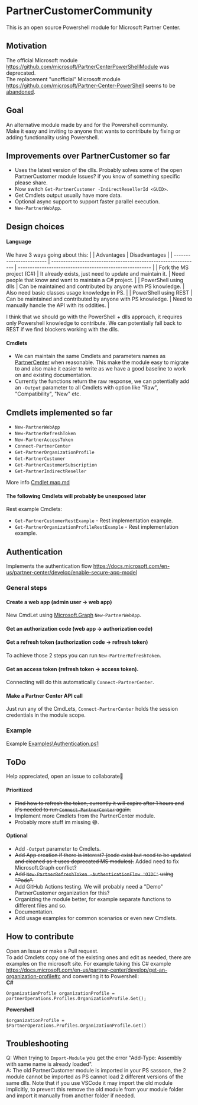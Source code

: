 # PartnerCustomerCommunity
This is an open source Powershell module for Microsoft Partner Center.

## Motivation
The official Microsoft module https://github.com/microsoft/PartnerCenterPowerShellModule was deprecated.</br>
The replacement "unofficial" Microsoft module https://github.com/microsoft/Partner-Center-PowerShell seems to be [abandoned](https://github.com/microsoft/Partner-Center-PowerShell/issues/396).

## Goal
An alternative module made by and for the Powershell community.</br>
Make it easy and inviting to anyone that wants to contribute by fixing or adding functionality using Powershell.

## Improvements over PartnerCustomer so far
* Uses the latest version of the dlls. Probably solves some of the open PartnerCustomer module Issues? if you know of something specific please share.
* Now switch `Get-PartnerCustomer -IndirectResellerId <GUID>`.
* Get Cmdlets output usually have more data.
* Optional async support to support faster parallel execution.
* `New-PartnerWebApp`.

## Design choices
#### Language
We have 3 ways going about this:
|                          | Advantages                                                     | Disadvantages                                            |
| ------------------------ | -------------------------------------------------------------- | -------------------------------------------------------- |
| Fork the MS project (C#) | It already exists, just need to update and maintain it.        | Need people that know and want to maintain a C# project. |
| PowerShell using dlls    | Can be maintained and contributed by anyone with PS knowledge. | Also need basic classes usage knowledge in PS.           |
| PowerShell using REST    | Can be maintained and contributed by anyone with PS knowledge. | Need to manually handle the API with its oddities.       |

I think that we should go with the PowerShell + dlls approach, it requires only Powershell knowledge to contribute. We can potentially fall back to REST if we find blockers working with the dlls.

#### Cmdlets
* We can maintain the same Cmdlets and parameters names as [PartnerCenter](https://www.powershellgallery.com/packages/PartnerCenter/) when reasonable. This make the module easy to migrate to and also make it easier to write as we have a good baseline to work on and existing documentation.
* Currently the functions return the raw response, we can potentially add an `-Output` parameter to all Cmdlets with option like "Raw", "Compatibility", "New" etc.

## Cmdlets implemented so far
* `New-PartnerWebApp`
* `New-PartnerRefreshToken`
* `New-PartnerAccessToken`
* `Connect-PartnerCenter`
* `Get-PartnerOrganizationProfile`
* `Get-PartnerCustomer`
* `Get-PartnerCustomerSubscription`
* `Get-PartnerIndirectReseller`

More info [Cmdlet map.md](Cmdlet%20map.md)

#### The following Cmdlets will probably be unexposed later
Rest example Cmdlets:
* `Get-PartnerCustomerRestExample` - Rest implementation example.
* `Get-PartnerOrganizationProfileRestExample` - Rest implementation example.

## Authentication
Implements the authentication flow https://docs.microsoft.com/en-us/partner-center/develop/enable-secure-app-model

### General steps
#### Create a web app (admin user -> web app)
New CmdLet using [Microsoft.Graph](https://github.com/microsoftgraph/msgraph-sdk-powershell) `New-PartnerWebApp`.
#### Get an authorization code (web app -> authorization code)
#### Get a refresh token (authorization code -> refresh token)
To achieve those 2 steps you can run `New-PartnerRefreshToken`.
#### Get an access token (refresh token -> access token).
Connecting will do this automatically `Connect-PartnerCenter`.
#### Make a Partner Center API call
Just run any of the CmdLets, `Connect-PartnerCenter` holds the session credentials in the module scope.

### Example
Example [Examples\Authentication.ps1](Examples\Authentication.ps1)

## ToDo
Help appreciated, open an issue to collaborate🙏
#### Prioritized
* ~~Find how to refresh the token, currently it will expire after 1 hours and it's needed to run `Connect-PartnerCenter` again.~~
* Implement more Cmdlets from the PartnerCenter module.
* Probably more stuff im missing 😅.
#### Optional
* Add `-Output` parameter to Cmdlets.
* ~~Add App creation if there is interest? (code exist but need to be updated and cleaned as it uses deprecated MS modules).~~ Added need to fix Microsoft.Graph conflict?
* ~~Add `New-PartnerRefreshToken -AuthenticationFlow 'OIDC'` using "Pode".~~
* Add GitHub Actions testing. We will probably need a "Demo" PartnerCustomer organization for this?
* Organizing the module better, for example separate functions to different files and so.
* Documentation.
* Add usage examples for common scenarios or even new Cmdlets.

## How to contribute
Open an Issue or make a Pull request.</br>
To add Cmdlets copy one of the existing ones and edit as needed, there are examples on the microsoft site.
For example taking this C# example https://docs.microsoft.com/en-us/partner-center/develop/get-an-organization-profile#c and converting it to Powershell:</br>
**C#**
```CSharp
OrganizationProfile organizationProfile = partnerOperations.Profiles.OrganizationProfile.Get();
```
**Powershell**
```pwsh
$organizationProfile = $PartnerOperations.Profiles.OrganizationProfile.Get()
```

## Troubleshooting
Q: When trying to `Import-Module` you get the error "Add-Type: Assembly with same name is already loaded".</br>
A: The old PartnerCustomer module is imported in your PS sassoon, the 2 module cannot be imported as PS cannot load 2 different versions of the same dlls.
Note that if you use VSCode it may import the old module implicitly, to prevent this remove the old module from your module folder and import it manually from another folder if needed.